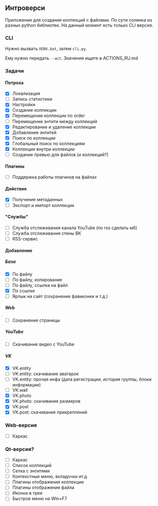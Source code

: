 ## Интроверси

Приложение для создания коллекций с файлами. По сути солянка из разных python библиотек. На данный момент есть только CLI версия.

### CLI

Нужно вызвать `VENV.bat`, затем `cli.py`.

Ему нужно передать `--act`. Значения ищите в ACTIONS_RU.md

### Задачи
#### Потроха
- [x] Локализация
- [ ] Запись статистики
- [x] Настройки
- [x] Создание коллекции
- [x] Перемещение коллекции по order
- [ ] Перемещение энтити между коллекций
- [x] Редактирование и удаление коллекции
- [x] Добавление энтитей
- [x] Поиск по коллекции
- [x] Глобальный поиск по коллекциям
- [x] Коллекции внутри коллекции
- [ ] Создание превью для файлов (и коллекций?)

#### Плагины
- [ ] Поддержка работы плагинов на файлах

#### Действие
- [x] Получение метаданных
- [ ] Экспорт и импорт коллекции

#### "Службы"
- [ ] Служба отслеживания канала YouTube (по rss сделать мб)
- [ ] Служба отслеживания стены ВК
- [ ] RSS-сервис

#### Добавление

##### База

- [x] По файлу
- [ ] По файлу, копирование
- [ ] По файлу, ссылка на файл
- [x] По ссылке
- [ ] Ярлык на сайт (сохранение фавиконки и т.д.)

##### Web

- [ ] Сохранение страницы

##### YouTube

- [ ] Скачивание видео с YouTube

##### VK

- [x] VK.entity
- [ ] VK.entity: скачивание аватарок
- [ ] VK.entity: прочая инфа (дата регистрации, история группы, блоки информации)
- [ ] VK.wall
- [x] VK.photo
- [x] VK.photo: скачивание размеров
- [x] VK.post
- [x] VK.post: скачивание прикреплений

### Web-версия
- [ ] Каркас

### Qt-версия?
- [ ] Каркас
- [ ] Список коллекций
- [ ] Сетка с энтитями
- [ ] Контекстные меню, вкладочки ит.д
- [ ] Плагины отображения коллекции
- [ ] Плагины отображения файла
- [ ] Иконка в трее
- [ ] Быстрое меню на Win+F7

